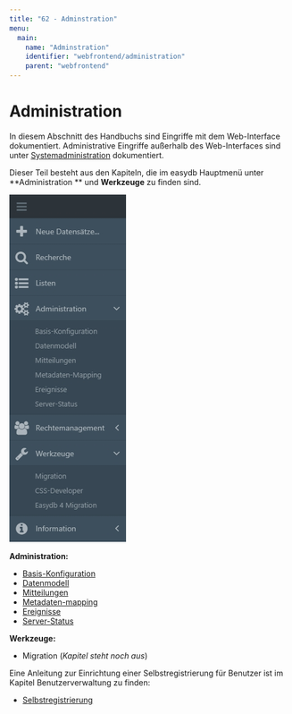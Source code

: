 ```yaml
---
title: "62 - Adminstration"
menu:
  main:
    name: "Adminstration"
    identifier: "webfrontend/administration"
    parent: "webfrontend"
---
```

# Administration

In diesem Abschnitt des Handbuchs sind Eingriffe mit dem Web-Interface dokumentiert. Administrative Eingriffe außerhalb des Web-Interfaces sind unter [Systemadministration](../../sysadmin) dokumentiert.

Dieser Teil besteht aus den Kapiteln, die im easydb Hauptmenü unter **Administration ** und **Werkzeuge** zu finden sind.

![](mainmanu_admin_de.jpg)

**Administration:**

* [Basis-Konfiguration](../administration/base-config)
* [Datenmodell](../administration/datamodel)
* [Mitteilungen](../administration/messages)
* [Metadaten-mapping](../administration/profiles)
* [Ereignisse](../administration/events)
* [Server-Status](../administration/server-status)

**Werkzeuge:**

* Migration (*Kapitel steht noch aus*)

Eine Anleitung zur Einrichtung einer Selbstregistrierung für Benutzer ist im Kapitel Benutzerverwaltung zu finden:

* [Selbstregistrierung](../userprefs/selfregister)



